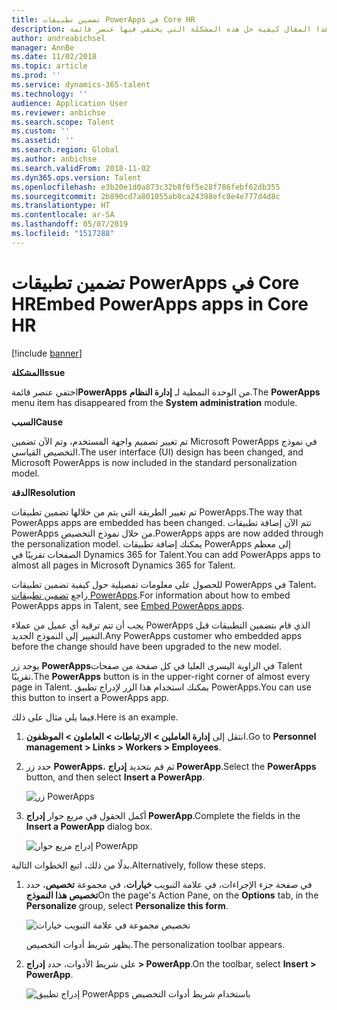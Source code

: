 ```yaml
---
title: تضمين تطبيقات PowerApps في Core HR
description: يشرح هذا المقال كيفية حل هذه المشكلة التي يختفي فيها عنصر قائمة PowerApps من الوحدة النمطية لإدارة النظام.
author: andreabichsel
manager: AnnBe
ms.date: 11/02/2018
ms.topic: article
ms.prod: ''
ms.service: dynamics-365-talent
ms.technology: ''
audience: Application User
ms.reviewer: anbichse
ms.search.scope: Talent
ms.custom: ''
ms.assetid: ''
ms.search.region: Global
ms.author: anbichse
ms.search.validFrom: 2018-11-02
ms.dyn365.ops.version: Talent
ms.openlocfilehash: e3b20e1d0a873c32b8f6f5e28f786febf62db355
ms.sourcegitcommit: 2b890cd7a801055ab0ca24398efc8e4e777d4d8c
ms.translationtype: HT
ms.contentlocale: ar-SA
ms.lasthandoff: 05/07/2019
ms.locfileid: "1517288"
---
```

# <a name="embed-powerapps-apps-in-core-hr"></a><span data-ttu-id="2e8d7-103">تضمين تطبيقات PowerApps في Core HR</span><span class="sxs-lookup"><span data-stu-id="2e8d7-103">Embed PowerApps apps in Core HR</span></span>

[!include [banner](includes/banner.md)]

<span data-ttu-id="2e8d7-104">**المشكلة**</span><span class="sxs-lookup"><span data-stu-id="2e8d7-104">**Issue**</span></span>

<span data-ttu-id="2e8d7-105">اختفي عنصر قائمة**PowerApps** من الوحدة النمطية لـ **إدارة النظام**.</span><span class="sxs-lookup"><span data-stu-id="2e8d7-105">The **PowerApps** menu item has disappeared from the **System administration** module.</span></span>

<span data-ttu-id="2e8d7-106">**السبب**</span><span class="sxs-lookup"><span data-stu-id="2e8d7-106">**Cause**</span></span>

<span data-ttu-id="2e8d7-107">تم تغيير تصميم واجهة المستخدم، وتم الآن تضمين Microsoft PowerApps في نموذج التخصيص القياسي.</span><span class="sxs-lookup"><span data-stu-id="2e8d7-107">The user interface (UI) design has been changed, and Microsoft PowerApps is now included in the standard personalization model.</span></span>

<span data-ttu-id="2e8d7-108">**‏‏الدقة**</span><span class="sxs-lookup"><span data-stu-id="2e8d7-108">**Resolution**</span></span>

<span data-ttu-id="2e8d7-109">تم تغيير الطريقة التي يتم من خلالها تضمين تطبيقات PowerApps.</span><span class="sxs-lookup"><span data-stu-id="2e8d7-109">The way that PowerApps apps are embedded has been changed.</span></span> <span data-ttu-id="2e8d7-110">تتم الآن إضافة تطبيقات PowerApps من خلال نموذج التخصيص.</span><span class="sxs-lookup"><span data-stu-id="2e8d7-110">PowerApps apps are now added through the personalization model.</span></span> <span data-ttu-id="2e8d7-111">يمكنك إضافة تطبيقات PowerApps إلى معظم الصفحات تقريبًا في Dynamics 365 for Talent.</span><span class="sxs-lookup"><span data-stu-id="2e8d7-111">You can add PowerApps apps to almost all pages in Microsoft Dynamics 365 for Talent.</span></span>

<span data-ttu-id="2e8d7-112">للحصول على معلومات تفصيلية حول كيفية تضمين تطبيقات PowerApps في Talent، راجع [تضمين تطبيقات PowerApps](https://docs.microsoft.com/en-us/dynamics365/unified-operations/fin-and-ops/get-started/embed-power-apps).</span><span class="sxs-lookup"><span data-stu-id="2e8d7-112">For information about how to embed PowerApps apps in Talent, see [Embed PowerApps apps](https://docs.microsoft.com/en-us/dynamics365/unified-operations/fin-and-ops/get-started/embed-power-apps).</span></span>

<span data-ttu-id="2e8d7-113">يجب أن تتم ترقية أي عميل من عملاء PowerApps الذي قام بتضمين التطبيقات قبل التغيير إلى النموذج الجديد.</span><span class="sxs-lookup"><span data-stu-id="2e8d7-113">Any PowerApps customer who embedded apps before the change should have been upgraded to the new model.</span></span>

<span data-ttu-id="2e8d7-114">يوجد زر **PowerApps**في الزاوية اليسرى العليا في كل صفحة من صفحات Talent تقريبًا.</span><span class="sxs-lookup"><span data-stu-id="2e8d7-114">The **PowerApps** button is in the upper-right corner of almost every page in Talent.</span></span> <span data-ttu-id="2e8d7-115">يمكنك استخدام هذا الزر لإدراج تطبيق PowerApps.</span><span class="sxs-lookup"><span data-stu-id="2e8d7-115">You can use this button to insert a PowerApps app.</span></span>

<span data-ttu-id="2e8d7-116">فيما يلي مثال على ذلك.</span><span class="sxs-lookup"><span data-stu-id="2e8d7-116">Here is an example.</span></span>

1. <span data-ttu-id="2e8d7-117">انتقل إلى **إدارة العاملين \> الارتباطات \> العاملون \> الموظفون**.</span><span class="sxs-lookup"><span data-stu-id="2e8d7-117">Go to **Personnel management \> Links \> Workers \> Employees**.</span></span>
2. <span data-ttu-id="2e8d7-118">حدد زر **PowerApps**، ثم قم بتحديد **إدراج PowerApp**.</span><span class="sxs-lookup"><span data-stu-id="2e8d7-118">Select the **PowerApps** button, and then select **Insert a PowerApp**.</span></span>

    ![زر PowerApps](media/png.png)

3. <span data-ttu-id="2e8d7-120">أكمل الحقول في مربع حوار **إدراج PowerApp**.</span><span class="sxs-lookup"><span data-stu-id="2e8d7-120">Complete the fields in the **Insert a PowerApp** dialog box.</span></span>

    ![إدراج مربع حوار PowerApp](media/insert-powerapp.png)

<span data-ttu-id="2e8d7-122">بدلًا من ذلك، اتبع الخطوات التالية.</span><span class="sxs-lookup"><span data-stu-id="2e8d7-122">Alternatively, follow these steps.</span></span>

1. <span data-ttu-id="2e8d7-123">في صفحة جزء الإجراءات، في علامة التبويب **خيارات**، في مجموعة **تخصيص**، حدد **تخصيص هذا النموذج**</span><span class="sxs-lookup"><span data-stu-id="2e8d7-123">On the page's Action Pane, on the **Options** tab, in the **Personalize** group, select **Personalize this form**.</span></span>

    ![تخصيص مجموعة في علامة التبويب خيارات](media/options.png)

    <span data-ttu-id="2e8d7-125">يظهر شريط أدوات التخصيص.</span><span class="sxs-lookup"><span data-stu-id="2e8d7-125">The personalization toolbar appears.</span></span>

2. <span data-ttu-id="2e8d7-126">على شريط الأدوات، حدد **إدراج \> PowerApp**.</span><span class="sxs-lookup"><span data-stu-id="2e8d7-126">On the toolbar, select **Insert \> PowerApp**.</span></span>

    ![إدراج تطبيق PowerApps باستخدام شريط أدوات التخصيص](media/powerapp-bar.png)
